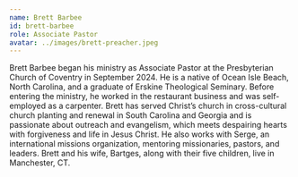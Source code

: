 ```yaml
---
name: Brett Barbee
id: brett-barbee
role: Associate Pastor
avatar: ../images/brett-preacher.jpeg
---
```


Brett Barbee began his ministry as Associate Pastor at the Presbyterian Church of Coventry in September 2024. He is a native of Ocean Isle Beach, North Carolina, and a graduate of Erskine Theological Seminary. Before entering the ministry, he worked in the restaurant business and was self-employed as a carpenter. Brett has served Christ’s church in cross-cultural church planting and renewal in South Carolina and Georgia and is passionate about outreach and evangelism, which meets despairing hearts with forgiveness and life in Jesus Christ. He also works with Serge, an international missions organization, mentoring missionaries, pastors, and leaders. Brett and his wife, Bartges, along with their five children, live in Manchester, CT.

